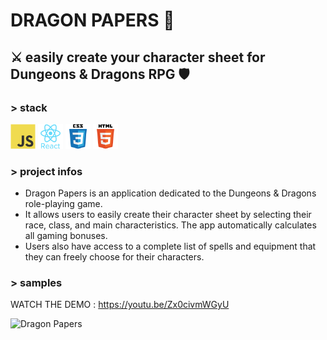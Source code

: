 # DRAGON PAPERS 🐉

## ⚔️ easily create your character sheet for Dungeons & Dragons RPG 🛡️

### > stack
<p align="left">
  <img src="https://raw.githubusercontent.com/devicons/devicon/master/icons/javascript/javascript-original.svg" alt="JavaScript" width="40" height="40"/>
  <img src="https://raw.githubusercontent.com/devicons/devicon/master/icons/react/react-original-wordmark.svg" alt="React" width="40" height="40"/>
  <img src="https://raw.githubusercontent.com/devicons/devicon/master/icons/css3/css3-original-wordmark.svg" alt="CSS3" width="40" height="40"/>
  <img src="https://raw.githubusercontent.com/devicons/devicon/master/icons/html5/html5-original-wordmark.svg" alt="HTML5" width="40" height="40"/>
</p>

### > project infos

- Dragon Papers is an application dedicated to the Dungeons & Dragons role-playing game.
- It allows users to easily create their character sheet by selecting their race, class, and main characteristics. The app automatically calculates all gaming bonuses. 
- Users also have access to a complete list of spells and equipment that they can freely choose for their characters.

### > samples

WATCH THE DEMO : <a href="https://youtu.be/Zx0civmWGyU?feature=shared" target="_blank">https://youtu.be/Zx0civmWGyU</a>

<img src="https://julienbonet.fr/images/dragon_papers_illustr.jpg" alt="Dragon Papers"/>

